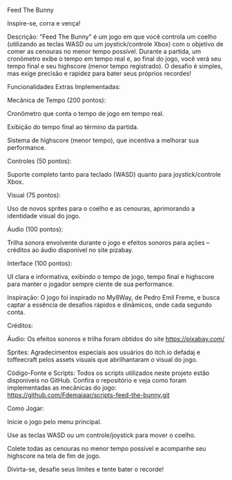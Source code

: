Feed The Bunny

Inspire-se, corra e vença!

Descrição:
"Feed The Bunny" é um jogo em que você controla um coelho (utilizando as teclas WASD ou um joystick/controle Xbox) com o objetivo de comer as cenouras no menor tempo possível. Durante a partida, um cronômetro exibe o tempo em tempo real e, ao final do jogo, você verá seu tempo final e seu highscore (menor tempo registrado). O desafio é simples, mas exige precisão e rapidez para bater seus próprios recordes!

Funcionalidades Extras Implementadas:

Mecânica de Tempo (200 pontos):

Cronômetro que conta o tempo de jogo em tempo real.

Exibição do tempo final ao término da partida.

Sistema de highscore (menor tempo), que incentiva a melhorar sua performance.

Controles (50 pontos):

Suporte completo tanto para teclado (WASD) quanto para joystick/controle Xbox.

Visual (75 pontos):

Uso de novos sprites para o coelho e as cenouras, aprimorando a identidade visual do jogo.

Áudio (100 pontos):

Trilha sonora envolvente durante o jogo e efeitos sonoros para ações – créditos ao áudio disponível no site pizabay.

Interface (100 pontos):

UI clara e informativa, exibindo o tempo de jogo, tempo final e highscore para manter o jogador sempre ciente de sua performance.

Inspiração:
O jogo foi inspirado no My8Way, de Pedro Emil Freme, e busca captar a essência de desafios rápidos e dinâmicos, onde cada segundo conta.

Créditos:

Áudio: Os efeitos sonoros e trilha foram obtidos do site https://pixabay.com/

Sprites: Agradecimentos especiais aos usuários do itch.io defadaj e toffeecraft pelos assets visuais que abrilhantaram o visual do jogo.

Código-Fonte e Scripts:
Todos os scripts utilizados neste projeto estão disponíveis no GitHub. Confira o repositório e veja como foram implementadas as mecânicas do jogo:
https://github.com/Fdemaiaar/scripts-feed-the-bunny.git

Como Jogar:

Inicie o jogo pelo menu principal.

Use as teclas WASD ou um controle/joystick para mover o coelho.

Colete todas as cenouras no menor tempo possível e acompanhe seu highscore na tela de fim de jogo.

Divirta-se, desafie seus limites e tente bater o recorde!
